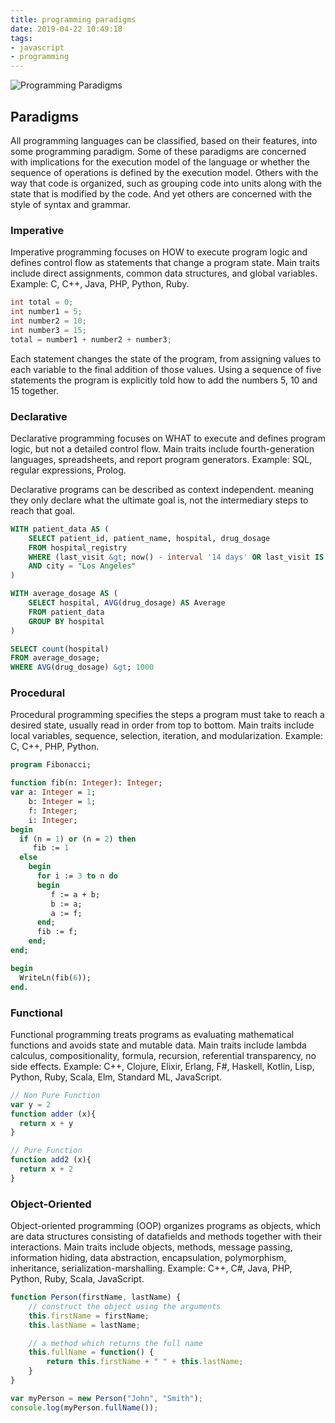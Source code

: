 ```yaml
---
title: programming paradigms
date: 2019-04-22 10:49:18
tags:
- javascript
- programming
---
```


![Programming Paradigms](/images/paradigms.png)

## Paradigms

All programming languages can be classified, based on their features, into some programming paradigm.  Some of these paradigms are concerned with implications for the execution model of the language or whether the sequence of operations is defined by the execution model.  Others with the way that code is organized, such as grouping code into units along with the state that is modified by the code.  And yet others are concerned with the style of syntax and grammar.

### Imperative
Imperative programming focuses on HOW to execute program logic and defines control flow as statements that change a program state.  Main traits include direct assignments, common data structures, and global variables.  Example: C, C++, Java, PHP, Python, Ruby.

```java
int total = 0;
int number1 = 5;
int number2 = 10;
int number3 = 15;
total = number1 + number2 + number3;
```

Each statement changes the state of the program, from assigning values to each variable to the final addition of those values. Using a sequence of five statements the program is explicitly told how to add the numbers 5, 10 and 15 together.

### Declarative
Declarative programming focuses on WHAT to execute and defines program logic, but not a detailed control flow.  Main traits include fourth-generation languages, spreadsheets, and report program generators.  Example: SQL, regular expressions, Prolog.

Declarative programs can be described as context independent. meaning they only declare what the ultimate goal is, not the intermediary steps to reach that goal.

```sql
WITH patient_data AS (
    SELECT patient_id, patient_name, hospital, drug_dosage
    FROM hospital_registry
    WHERE (last_visit &gt; now() - interval '14 days' OR last_visit IS NULL)
    AND city = "Los Angeles"
)

WITH average_dosage AS (
    SELECT hospital, AVG(drug_dosage) AS Average
    FROM patient_data
    GROUP BY hospital
)

SELECT count(hospital)
FROM average_dosage;
WHERE AVG(drug_dosage) &gt; 1000
```

### Procedural
Procedural programming specifies the steps a program must take to reach a desired state, usually read in order from top to bottom.  Main traits include local variables, sequence, selection, iteration, and modularization.  Example: C, C++, PHP, Python.

```pascal
program Fibonacci;

function fib(n: Integer): Integer;
var a: Integer = 1;
    b: Integer = 1;
    f: Integer;
    i: Integer;
begin
  if (n = 1) or (n = 2) then
     fib := 1
  else
    begin
      for i := 3 to n do
      begin
         f := a + b;
         b := a;
         a := f;
      end;
      fib := f;
    end;
end;

begin
  WriteLn(fib(6));
end.
```

### Functional
Functional programming treats programs as evaluating mathematical functions and avoids state and mutable data.  Main traits include lambda calculus, compositionality, formula, recursion, referential transparency, no side effects.  Example: C++, Clojure, Elixir, Erlang, F#, Haskell, Kotlin, Lisp, Python, Ruby, Scala, Elm, Standard ML, JavaScript.

```javascript
// Non Pure Function
var y = 2
function adder (x){
  return x + y
}

// Pure Function
function add2 (x){
  return x + 2
}
```

### Object-Oriented
Object-oriented programming (OOP) organizes programs as objects, which are data structures consisting of datafields and methods together with their interactions.  Main traits include objects, methods, message passing, information hiding, data abstraction, encapsulation, polymorphism, inheritance, serialization-marshalling.  Example: C++, C#, Java, PHP, Python, Ruby, Scala, JavaScript.

```javascript
function Person(firstName, lastName) {
    // construct the object using the arguments
    this.firstName = firstName;
    this.lastName = lastName;

    // a method which returns the full name
    this.fullName = function() {
        return this.firstName + " " + this.lastName;
    }
}

var myPerson = new Person("John", "Smith");
console.log(myPerson.fullName());
```
